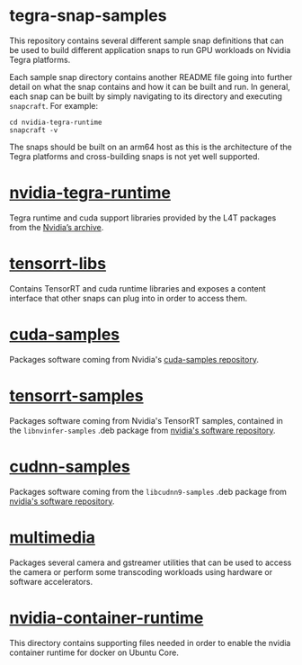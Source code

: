 # tegra-snap-samples

This repository contains several different sample snap definitions that can be used to build different application snaps to run GPU workloads on Nvidia Tegra platforms.

Each sample snap directory contains another README file going into further detail on what the snap contains and how it can be built and run.
In general, each snap can be built by simply navigating to its directory and executing `snapcraft`. For example:
```
cd nvidia-tegra-runtime
snapcraft -v
```

The snaps should be built on an arm64 host as this is the architecture of the Tegra platforms and cross-building snaps is not yet well supported.

# [nvidia-tegra-runtime](nvidia-tegra-runtime)

Tegra runtime and cuda support libraries provided by the L4T packages from the [Nvidia’s archive](https://repo.download.nvidia.com/jetson).

# [tensorrt-libs](tensorrt-libs)

Contains TensorRT and cuda runtime libraries and exposes a content interface that other snaps can plug into in order to access them.

# [cuda-samples](cuda-samples)

Packages software coming from Nvidia's [cuda-samples repository](https://github.com/NVIDIA/cuda-samples/).

# [tensorrt-samples](tensorrt-samples)

Packages software coming from Nvidia's TensorRT samples, contained in the `libnvinfer-samples` .deb package from [nvidia's software repository](https://repo.download.nvidia.com/jetson/).

# [cudnn-samples](cudnn-samples)

Packages software coming from the `libcudnn9-samples` .deb package from [nvidia's software repository](https://repo.download.nvidia.com/jetson/).

# [multimedia](multimedia)

Packages several camera and gstreamer utilities that can be used to access the camera or perform some transcoding workloads using hardware or software accelerators.

# [nvidia-container-runtime](nvidia-container-runtime/)

This directory contains supporting files needed in order to enable the nvidia container runtime for docker on Ubuntu Core.
